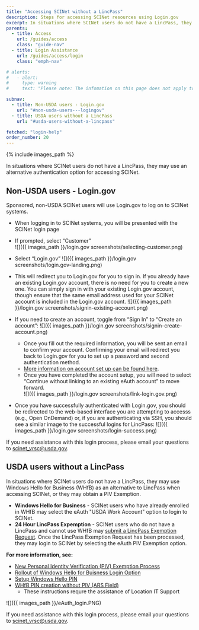 ```yaml
---
title: "Accessing SCINet without a LincPass"
description: Steps for accessing SCINet resources using Login.gov
excerpt: In situations where SCINet users do not have a LincPass, they may use Windows Hellow for Business (WHfB), obtain a PIV Exemption, or use Login.gov.
parents:
  - title: Access
    url: /guides/access
    class: "guide-nav"
  - title: Login Assistance
    url: /guides/access/login
    class: "emph-nav"

# alerts:
#   - alert:
#     type: warning
#     text: "Please note: The infomation on this page does not apply to sponsored, non-USDA SCINet users who use Login.gov to access SCINet.  Those users should see our <a href='/guides/access/login/logingov'>guide to logging in with Login.gov</a>."  

subnav:
  - title: Non-USDA users - Login.gov
    url: "#non-usda-users---logingov"
  - title: USDA users without a LincPass
    url: "#usda-users-without-a-lincpass"

fetched: "login-help"
order_number: 20
---
```


{% include images_path %}

In situations where SCINet users do not have a LincPass, they may use an alternative authentication option for accessing SCINet.

## Non-USDA users - Login.gov

Sponsored, non-USDA SCINet users will use Login.gov to log on to SCINet systems.

- When logging in to SCINet systems, you will be presented with the SCINet login page
- If prompted, select “Customer”  
  ![]({{ images_path }}/login.gov screenshots/selecting-customer.png)

- Select “Login.gov”
  ![]({{ images_path }}/login.gov screenshots/login.gov-landing.png)

- This will redirect you to Login.gov for you to sign in. If you already have an existing Login.gov account, there is no need for you to create a new one. You can simply sign in with your existing Login.gov account, though ensure that the same email address used for your SCINet account is included in the Login.gov account.
  ![]({{ images_path }}/login.gov screenshots/signin-existing-account.png)

- If you need to create an account, toggle from “Sign In” to “Create an account”:
  ![]({{ images_path }}/login.gov screenshots/signin-create-account.png)

  - Once you fill out the required information, you will be sent an email to confirm your account.  Confirming your email will redirect you back to Login.gov for you to set up a password and second authentication method. 
  - [More information on account set up can be found here](https://www.login.gov/help/get-started/create-your-account/).
  - Once you have completed the account setup, you will need to select “Continue without linking to an existing eAuth account” to move forward.  
    ![]({{ images_path }}/login.gov screenshots/link-login.gov.png)

- Once you have successfully authenticated with Login.gov, you should be redirected to the web-based interface you are attempting to accesss (e.g., Open OnDemand) or, if you are authenticating via SSH, you should see a similar image to the successful logins for LincPass: 
  ![]({{ images_path }}/login.gov screenshots/login-success.png)

If you need assistance with this login process, please email your questions to [scinet_vrsc@usda.gov](scinet_vrsc@usda.gov). 



## USDA users without a LincPass

In situations where SCINet users do not have a LincPass, they may use Windows Hello for Business (WHfB) as an alternative to LincPass when accessing SCINet, or they may obtain a PIV Exemption.

- **Windows Hello for Business** - SCINet users who have already enrolled in WHfB may select the eAuth "USDA Work Account" option to login to SCINet.
- **24 Hour LincPass Expemption** - SCINet users who do not have a LincPass and cannot use WHfB may [submit a LincPass Exemption Request](https://apps.gov.powerapps.us/play/e/default-ed5b36e7-01ee-4ebc-867e-e03cfa0d4697/a/6d0116a5-68ab-4c9f-a0ad-ab9717e33fb3?tenantId=ed5b36e7-01ee-4ebc-867e-e03cfa0d4697&hint=b883037a-e068-41e9-92c8-0f6b39f79ecc&sourcetime=1721411867694#).  Once the LincPass Exemption Request has been processed, they may login to SCINet by selecting the eAuth PIV Exemption option.

**For more information, see:**
* [New Personal Identity Verification (PIV) Exemption Process](https://usdagcc.sharepoint.com/sites/ICAM/SitePages/New-Personal-Identity-Verification-(PIV)-Exemption-Process.aspx?csf=1&web=1&e=pOXGxG&clickparams=eyAiWC1BcHBOYW1lIiA6ICJNaWNyb3NvZnQgT3V0bG9vayIsICJYLUFwcFZlcnNpb24iIDogIjE2LjAuMTgxMjkuMjAyMDAiLCAiT1MiIDogIldpbmRvd3MiIH0%3d&CID=5ec37aa1-7029-7000-cc8c-657eaf09d218&cidOR=SPO)
* [Rollout of Windows Hello for Buisness Login Option](https://usdagcc.sharepoint.com/sites/ARS-AFM/AFMCommunications_2024/Forms/AllItems.aspx?id=%2Fsites%2FARS%2DAFM%2FAFMCommunications%5F2024%2F2024%2D04%2D25%20ITSD%20Bluey%20Communication%5F%20%20Rollout%20of%20Windows%20Hello%20for%20Business%20Login%20Option%2Epdf&parent=%2Fsites%2FARS%2DAFM%2FAFMCommunications%5F2024)
* [Setup Windows Hello PIN](https://usdagcc.sharepoint.com/sites/ARS-AFM/AFMCommunications_2024/Forms/AllItems.aspx?id=%2Fsites%2FARS%2DAFM%2FAFMCommunications%5F2024%2FSetup%5FWindows%5FHello%5FPIN%5F508%2Epdf&parent=%2Fsites%2FARS%2DAFM%2FAFMCommunications%5F2024)
* [WHfB PIN creation without PIV (ARS Field)](https://usdagcc.sharepoint.com/sites/ARS-AFM/AFMCommunications_2024/Forms/AllItems.aspx?id=%2Fsites%2FARS%2DAFM%2FAFMCommunications%5F2024%2FSetup%5FWindows%5FHello%5FPIN%5F508%2Epdf&parent=%2Fsites%2FARS%2DAFM%2FAFMCommunications%5F2024)
  * These instructions requre the assistance of Location IT Support

![]({{ images_path }}/eAuth_login.PNG)

If you need assistance with this login process, please email your questions to [scinet_vrsc@usda.gov](scinet_vrsc@usda.gov). 
